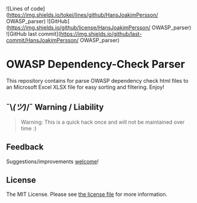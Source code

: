 ![Lines of code](https://img.shields.io/tokei/lines/github/HansJoakimPersson/
OWASP_parser)
![GitHub](https://img.shields.io/github/license/HansJoakimPersson/
OWASP_parser)
![GitHub last commit](https://img.shields.io/github/last-commit/HansJoakimPersson/
OWASP_parser)

# OWASP Dependency-Check Parser

This repository contains for parse OWASP dependency check html files to an Microsoft Excel XLSX file for easy sorting and filtering. Enjoy!

## ¯\\_(ツ)_/¯ Warning / Liability
> Warning:
This is a quick hack once and will not be maintained over time :)

## Feedback

Suggestions/improvements
[welcome](https://github.com/HansJoakimPersson/dotfiles/issues)!

## License

The MIT License. Please see [the license file](LICENSE.md) for more information.
